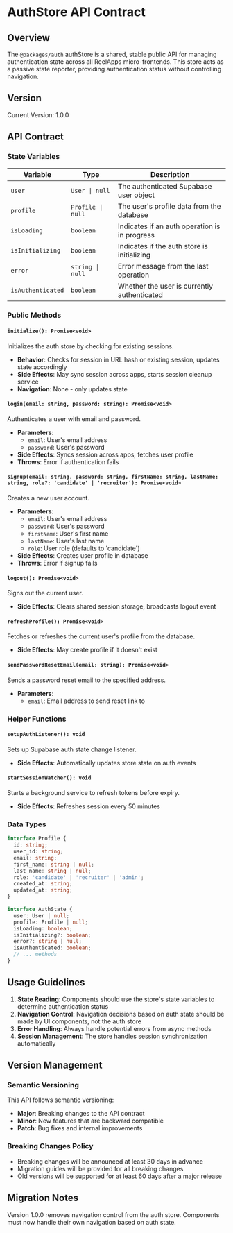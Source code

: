 # AuthStore API Contract

## Overview
The `@packages/auth` authStore is a shared, stable public API for managing authentication state across all ReelApps micro-frontends. This store acts as a passive state reporter, providing authentication status without controlling navigation.

## Version
Current Version: 1.0.0

## API Contract

### State Variables

| Variable | Type | Description |
|----------|------|-------------|
| `user` | `User \| null` | The authenticated Supabase user object |
| `profile` | `Profile \| null` | The user's profile data from the database |
| `isLoading` | `boolean` | Indicates if an auth operation is in progress |
| `isInitializing` | `boolean` | Indicates if the auth store is initializing |
| `error` | `string \| null` | Error message from the last operation |
| `isAuthenticated` | `boolean` | Whether the user is currently authenticated |

### Public Methods

#### `initialize(): Promise<void>`
Initializes the auth store by checking for existing sessions.
- **Behavior**: Checks for session in URL hash or existing session, updates state accordingly
- **Side Effects**: May sync session across apps, starts session cleanup service
- **Navigation**: None - only updates state

#### `login(email: string, password: string): Promise<void>`
Authenticates a user with email and password.
- **Parameters**: 
  - `email`: User's email address
  - `password`: User's password
- **Side Effects**: Syncs session across apps, fetches user profile
- **Throws**: Error if authentication fails

#### `signup(email: string, password: string, firstName: string, lastName: string, role?: 'candidate' | 'recruiter'): Promise<void>`
Creates a new user account.
- **Parameters**:
  - `email`: User's email address
  - `password`: User's password
  - `firstName`: User's first name
  - `lastName`: User's last name
  - `role`: User role (defaults to 'candidate')
- **Side Effects**: Creates user profile in database
- **Throws**: Error if signup fails

#### `logout(): Promise<void>`
Signs out the current user.
- **Side Effects**: Clears shared session storage, broadcasts logout event

#### `refreshProfile(): Promise<void>`
Fetches or refreshes the current user's profile from the database.
- **Side Effects**: May create profile if it doesn't exist

#### `sendPasswordResetEmail(email: string): Promise<void>`
Sends a password reset email to the specified address.
- **Parameters**:
  - `email`: Email address to send reset link to

### Helper Functions

#### `setupAuthListener(): void`
Sets up Supabase auth state change listener.
- **Side Effects**: Automatically updates store state on auth events

#### `startSessionWatcher(): void`
Starts a background service to refresh tokens before expiry.
- **Side Effects**: Refreshes session every 50 minutes

### Data Types

```typescript
interface Profile {
  id: string;
  user_id: string;
  email: string;
  first_name: string | null;
  last_name: string | null;
  role: 'candidate' | 'recruiter' | 'admin';
  created_at: string;
  updated_at: string;
}

interface AuthState {
  user: User | null;
  profile: Profile | null;
  isLoading: boolean;
  isInitializing?: boolean;
  error?: string | null;
  isAuthenticated: boolean;
  // ... methods
}
```

## Usage Guidelines

1. **State Reading**: Components should use the store's state variables to determine authentication status
2. **Navigation Control**: Navigation decisions based on auth state should be made by UI components, not the auth store
3. **Error Handling**: Always handle potential errors from async methods
4. **Session Management**: The store handles session synchronization automatically

## Version Management

### Semantic Versioning
This API follows semantic versioning:
- **Major**: Breaking changes to the API contract
- **Minor**: New features that are backward compatible
- **Patch**: Bug fixes and internal improvements

### Breaking Changes Policy
- Breaking changes will be announced at least 30 days in advance
- Migration guides will be provided for all breaking changes
- Old versions will be supported for at least 60 days after a major release

## Migration Notes
Version 1.0.0 removes navigation control from the auth store. Components must now handle their own navigation based on auth state. 